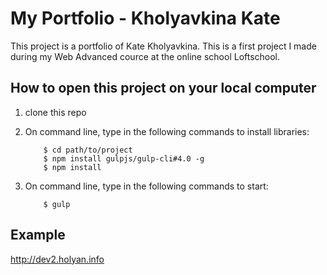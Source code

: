 # My Portfolio - Kholyavkina Kate

This project is a portfolio of Kate Kholyavkina. This is a first project I made during my Web Advanced cource at the online school Loftschool.



How to open this project on your local computer
--------

1. clone this repo
2. On command line, type in the following commands to install libraries:

	```
		$ cd path/to/project
		$ npm install gulpjs/gulp-cli#4.0 -g
		$ npm install
	```

3. On command line, type in the following commands to start:

	```
		$ gulp
	```


Example
--------
http://dev2.holyan.info